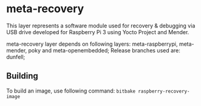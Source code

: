 # meta-recovery

This layer represents a software module used for recovery & debugging via USB drive developed for Raspberry Pi 3 using Yocto Project and Mender. 

meta-recovery layer depends on following layers: meta-raspberrypi, meta-mender, poky and meta-openembedded;
Release branches used are: dunfell;

## Building
To build an image, use following command: 
`bitbake raspberry-recovery-image`
